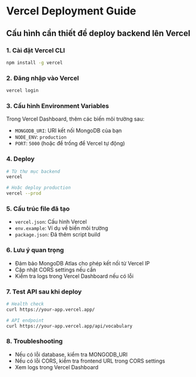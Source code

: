 # Vercel Deployment Guide

## Cấu hình cần thiết để deploy backend lên Vercel

### 1. Cài đặt Vercel CLI

```bash
npm install -g vercel
```

### 2. Đăng nhập vào Vercel

```bash
vercel login
```

### 3. Cấu hình Environment Variables

Trong Vercel Dashboard, thêm các biến môi trường sau:

- `MONGODB_URI`: URI kết nối MongoDB của bạn
- `NODE_ENV`: `production`
- `PORT`: `5000` (hoặc để trống để Vercel tự động)

### 4. Deploy

```bash
# Từ thư mục backend
vercel

# Hoặc deploy production
vercel --prod
```

### 5. Cấu trúc file đã tạo

- `vercel.json`: Cấu hình Vercel
- `env.example`: Ví dụ về biến môi trường
- `package.json`: Đã thêm script build

### 6. Lưu ý quan trọng

- Đảm bảo MongoDB Atlas cho phép kết nối từ Vercel IP
- Cập nhật CORS settings nếu cần
- Kiểm tra logs trong Vercel Dashboard nếu có lỗi

### 7. Test API sau khi deploy

```bash
# Health check
curl https://your-app.vercel.app/

# API endpoint
curl https://your-app.vercel.app/api/vocabulary
```

### 8. Troubleshooting

- Nếu có lỗi database, kiểm tra MONGODB_URI
- Nếu có lỗi CORS, kiểm tra frontend URL trong CORS settings
- Xem logs trong Vercel Dashboard
